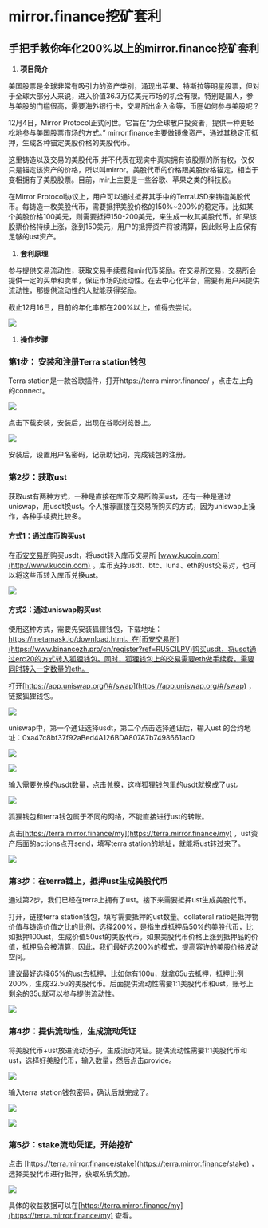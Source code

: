 # mirror.finance挖矿套利

## 手把手教你年化200%以上的mirror.finance挖矿套利

1. **项目简介**

美国股票是全球非常有吸引力的资产类别，涌现出苹果、特斯拉等明星股票，但对于全球大部分人来说，进入价值36.3万亿美元市场的机会有限。特别是国人，参与美股的门槛很高，需要海外银行卡，交易所出金入金等，币圈如何参与美股呢？

12月4日，Mirror Protocol正式问世。它旨在“为全球散户投资者，提供一种更轻松地参与美国股票市场的方式。” mirror.finance主要做镜像资产，通过其稳定币抵押，生成各种锚定美股价格的美股代币。

这里铸造以及交易的美股代币,并不代表在现实中真实拥有该股票的所有权，仅仅只是锚定该资产的价格，所以叫mirror。美股代币的价格跟美股价格锚定，相当于变相拥有了美股股票。目前，mir上主要是一些谷歌、苹果之类的科技股。

在Mirror Protocol协议上，用户可以通过抵押其手中的TerraUSD来铸造美股代币。每铸造一枚美股代币，需要抵押美股价格的150%~200%的稳定币。比如某个美股价格100美元，则需要抵押150-200美元，来生成一枚其美股代币。如果该股票价格持续上涨，涨到150美元，用户的抵押资产将被清算，因此账号上应保有足够的ust资产。

1. **套利原理**

参与提供交易流动性，获取交易手续费和mir代币奖励。在交易所交易，交易所会提供一定的买单和卖单，保证市场的流动性。在去中心化平台，需要有用户来提供流动性，那提供流动性的人就能获得奖励。

截止12月16日，目前的年化率都在200%以上，值得去尝试。

![](https://docimg3.docs.qq.com/image/X9kcqLkt8ZwVnaHlSdvSOQ?w=2274&h=1580)

1. **操作步骤**

### 第1步： 安装和注册Terra station钱包

Terra station是一款谷歌插件，打开https://terra.mirror.finance/ ，点击左上角的connect。

![](https://docimg9.docs.qq.com/image/tv35ZJdFSN2VCROIGim03Q?w=2558&h=708)

点击下载安装，安装后，出现在谷歌浏览器上。

![](https://docimg7.docs.qq.com/image/l9JzArlti2-oFbPyNfW7lQ?w=2558&h=1242)

安装后，设置用户名密码，记录助记词，完成钱包的注册。

### 第2步：获取ust

获取ust有两种方式，一种是直接在库币交易所购买ust，还有一种是通过uniswap，用usdt换ust。个人推荐直接在交易所购买的方式，因为uniswap上操作，各种手续费比较多。

#### 方式1：通过库币购买ust

在[币安交易所](https://www.binancezh.pro/cn/register?ref=RU5CILPV)购买usdt，将usdt转入库币交易所 [www.kucoin.com](http://www.kucoin.com) 。库币支持usdt、btc、luna、eth的ust交易对，也可以将这些币转入库币兑换ust。

![](https://docimg8.docs.qq.com/image/Qh5fMwHYliVRedVYaQJltA?w=2558&h=1102)

#### 方式2：通过uniswap购买ust

使用这种方式，需要先安装狐狸钱包，下载地址：https://metamask.io/download.html。在[币安交易所](https://www.binancezh.pro/cn/register?ref=RU5CILPV)购买usdt，将usdt通过erc20的方式转入狐狸钱包。同时，狐狸钱包上的交易需要eth做手续费，需要同时转入一定数量的eth。

打开[https://app.uniswap.org/\#/swap](https://app.uniswap.org/#/swap)  ，链接狐狸钱包。

![](https://docimg1.docs.qq.com/image/IZGMUszxnlU9GEQmmC0WKg?w=2558&h=1188)

uniswap中，第一个通证选择usdt，第二个点击选择通证后，输入ust 的合约地址：0xa47c8bf37f92aBed4A126BDA807A7b7498661acD

![](https://docimg1.docs.qq.com/image/OkW81k9WC-l7S9wEVdnKkg?w=2548&h=1184)

![](https://docimg1.docs.qq.com/image/0ntDfRGNtgsN33ruEskxbg?w=878&h=1028)

输入需要兑换的usdt数量，点击兑换，这样狐狸钱包里的usdt就换成了ust。

![](https://docimg6.docs.qq.com/image/cyKXzi_04L8TiA8WSFM1ow?w=926&h=768)

狐狸钱包和terra钱包属于不同的网络，不能直接进行ust的转账。

点击[https://terra.mirror.finance/my](https://terra.mirror.finance/my) ，ust资产后面的actions点开send，填写terra station的地址，就能将ust转过来了。

![](https://docimg5.docs.qq.com/image/5lD1Jbf5i_gsoxiKVqpkng?w=546&h=542)

### 第3步：在terra链上，抵押ust生成美股代币

通过第2步，我们已经在terra上拥有了ust。接下来需要抵押ust生成美股代币。

打开，链接terra station钱包，填写需要抵押的ust数量。collateral ratio是抵押物价值与铸造价值之比的比例，选择200%，是指生成抵押品50%的美股代币，比如抵押100ust，生成价值50ust的美股代币。如果美股代币价格上涨到抵押品的价值，抵押品会被清算，因此，我们最好选200%的模式，提高容许的美股价格波动空间。

建议最好选择65%的ust去抵押，比如你有100u，就拿65u去抵押，抵押比例200%，生成32.5u的美股代币。后面提供流动性需要1:1美股代币和ust，账号上剩余的35u就可以参与提供流动性。

![](https://docimg7.docs.qq.com/image/ag4al2WgBGM0G74RJ6L-9A?w=2556&h=1568)

### 第4步：提供流动性，生成流动凭证

将美股代币+ust放进流动池子，生成流动凭证。提供流动性需要1:1美股代币和ust，选择好美股代币，输入数量，然后点击provide。

![](https://docimg5.docs.qq.com/image/L5w_Ntbc99zoJ0U1VbccVA?w=2558&h=1240)

输入terra station钱包密码，确认后就完成了。

![](https://docimg5.docs.qq.com/image/GpxWxyVBVVYp5UwhQe3KKQ?w=2558&h=1246)

![](https://docimg5.docs.qq.com/image/3ab6KwPe2X7U2oDtYaYFtw?w=1270&h=976)

### 第5步：stake流动凭证，开始挖矿

点击 [https://terra.mirror.finance/stake](https://terra.mirror.finance/stake) ，选择美股代币进行抵押，获取系统奖励。

![](https://docimg10.docs.qq.com/image/Pa7vUBSrh0Znj9nZcdeIGQ?w=2558&h=1484)

具体的收益数据可以在[https://terra.mirror.finance/my](https://terra.mirror.finance/my) 查看。

